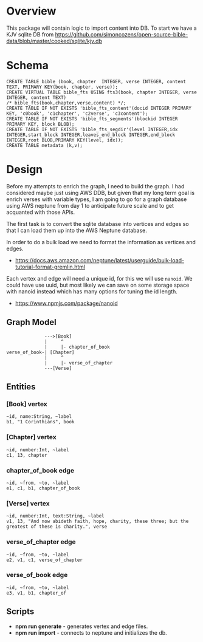 # Overview

This package will contain logic to import content into DB. To start we have
a KJV sqlite DB from https://github.com/simoncozens/open-source-bible-data/blob/master/cooked/sqlite/kjv.db

# Schema

```
CREATE TABLE bible (book, chapter  INTEGER, verse INTEGER, content TEXT, PRIMARY KEY(book, chapter, verse));
CREATE VIRTUAL TABLE bible_fts USING fts3(book, chapter INTEGER, verse INTEGER, content TEXT)
/* bible_fts(book,chapter,verse,content) */;
CREATE TABLE IF NOT EXISTS 'bible_fts_content'(docid INTEGER PRIMARY KEY, 'c0book', 'c1chapter', 'c2verse', 'c3content');
CREATE TABLE IF NOT EXISTS 'bible_fts_segments'(blockid INTEGER PRIMARY KEY, block BLOB);
CREATE TABLE IF NOT EXISTS 'bible_fts_segdir'(level INTEGER,idx INTEGER,start_block INTEGER,leaves_end_block INTEGER,end_block INTEGER,root BLOB,PRIMARY KEY(level, idx));
CREATE TABLE metadata (k,v);
```

# Design

Before my attempts to enrich the graph, I need to build the graph. I had considered maybe just using AWS DDB, but given that my long term goal is enrich verses with variable types, I am going to go for a graph database using AWS neptune from day 1 to anticipate future scale and to get acquanted with those APIs.

The first task is to convert the sqlite database into vertices and edges so that I can load them up into the AWS Neptune database.

In order to do a bulk load we need to format the information as vertices and edges.
- https://docs.aws.amazon.com/neptune/latest/userguide/bulk-load-tutorial-format-gremlin.html


Each vertex and edge will need a unique id, for this we will use `nanoid`. We could have use uuid, but most likely we can save on some storage space with nanoid instead which has many options for tuning the id length.
- https://www.npmjs.com/package/nanoid

## Graph Model

```
              --->[Book]
              |     ^ 
              |     |- chapter_of_book
verse_of_book-| [Chapter]
              |     ^
              |     |- verse_of_chapter
              ---[Verse]
```              

## Entities

### [Book] vertex

```
~id, name:String, ~label
b1, "1 Corinthians", book
```

### [Chapter] vertex

```
~id, number:Int, ~label
c1, 13, chapter
```

### chapter_of_book edge

```
~id, ~from, ~to, ~label
e1, c1, b1, chapter_of_book
```

### [Verse] vertex

```
~id, number:Int, text:String, ~label 
v1, 13, "And now abideth faith, hope, charity, these three; but the greatest of these is charity.", verse
```

### verse_of_chapter edge

```
~id, ~from, ~to, ~label
e2, v1, c1, verse_of_chapter
```

### verse_of_book edge

```
~id, ~from, ~to, ~label
e3, v1, b1, chapter_of
```

## Scripts
- **npm run generate** - generates vertex and edge files.
- **npm run import** - connects to neptune and initializes the db.
